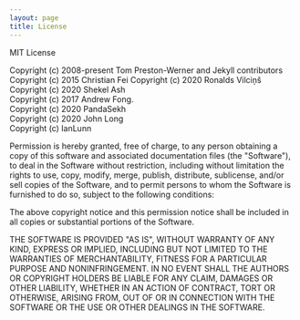 ```yaml
---
layout: page
title: License
---
```


MIT License

Copyright (c) 2008-present Tom Preston-Werner and Jekyll contributors
Copyright (c) 2015 Christian Fei
Copyright (c) 2020 Ronalds Vilciņš  
Copyright (c) 2020 Shekel Ash  
Copyright (c) 2017 Andrew Fong.  
Copyright (c) 2020 PandaSekh  
Copyright (c) 2020 John Long  
Copyright (c) IanLunn

Permission is hereby granted, free of charge, to any person obtaining a copy
of this software and associated documentation files (the "Software"), to deal
in the Software without restriction, including without limitation the rights
to use, copy, modify, merge, publish, distribute, sublicense, and/or sell
copies of the Software, and to permit persons to whom the Software is
furnished to do so, subject to the following conditions:

The above copyright notice and this permission notice shall be included in all
copies or substantial portions of the Software.

THE SOFTWARE IS PROVIDED "AS IS", WITHOUT WARRANTY OF ANY KIND, EXPRESS OR
IMPLIED, INCLUDING BUT NOT LIMITED TO THE WARRANTIES OF MERCHANTABILITY,
FITNESS FOR A PARTICULAR PURPOSE AND NONINFRINGEMENT. IN NO EVENT SHALL THE
AUTHORS OR COPYRIGHT HOLDERS BE LIABLE FOR ANY CLAIM, DAMAGES OR OTHER
LIABILITY, WHETHER IN AN ACTION OF CONTRACT, TORT OR OTHERWISE, ARISING FROM,
OUT OF OR IN CONNECTION WITH THE SOFTWARE OR THE USE OR OTHER DEALINGS IN THE
SOFTWARE.
